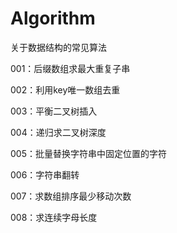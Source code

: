 # Algorithm
关于数据结构的常见算法

001：后缀数组求最大重复子串

002：利用key唯一数组去重

003：平衡二叉树插入

004：递归求二叉树深度

005：批量替换字符串中固定位置的字符

006：字符串翻转

007：求数组排序最少移动次数

008：求连续字母长度

